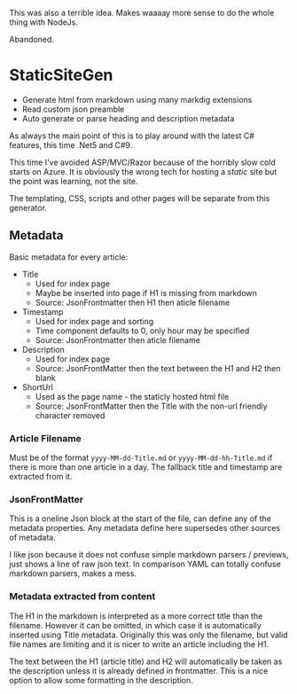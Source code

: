 This was also a terrible idea. Makes waaaay more sense to do the whole thing with NodeJs.

Abandoned.

# StaticSiteGen

* Generate html from markdown using many markdig extensions
* Read custom json preamble
* Auto generate or parse heading and description metadata

As always the main point of this is to play around with the latest C# features, this time .Net5 and C#9.

This time I've avoided ASP/MVC/Razor because of the horribly slow cold starts on Azure. 
It is obviously the wrong tech for hosting a *static* site but the point was learning, not the site.

The templating, CSS, scripts and other pages will be separate from this generator.


## Metadata

Basic metadata for every article:

* Title
  * Used for index page
  * Maybe be inserted into page if H1 is missing from markdown
  * Source: JsonFrontmatter then H1 then aticle filename
* Timestamp
  * Used for index page and sorting
  * Time component defaults to 0, only hour may be specified
  * Source: JsonFrontmatter then aticle filename
* Description
  * Used for index page
  * Source: JsonFrontMatter then the text between the H1 and H2 then blank
* ShortUrl
  * Used as the page name - the staticly hosted html file
  * Source: JsonFrontMatter then the Title with the non-url friendly character removed


### Article Filename

Must be of the format `yyyy-MM-dd-Title.md` or `yyyy-MM-dd-hh-Title.md` if there is more than one article in a day. 
The fallback title and timestamp are extracted from it.


### JsonFrontMatter

This is a oneline Json block at the start of the file, can define any of the metadata properties.
Any metadata define here supersedes other sources of metadata.

I like json because it does not confuse simple markdown parsers / previews, just shows a line of raw json text.
In comparison YAML can totally confuse markdown parsers, makes a mess.


### Metadata extracted from content

The H1 in the markdown is interpreted as a more correct title than the filename.
However it can be omitted, in which case it is automatically inserted using Title metadata.
Originally this was only the filename, but valid file names are limiting and it is nicer to write an article including the H1.

The text between the H1 (article title) and H2 will automatically be taken as the description unless it is already defined in frontmatter.
This is a nice option to allow some formatting in the description.
